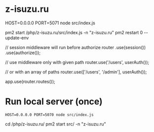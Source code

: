 # z-isuzu.ru

 HOST=0.0.0.0 PORT=5071 node src/index.js

pm2 start /php/z-isuzu.ru/src/index.js -n "z-isuzu.ru"
pm2 restart 0 --update-env


// session middleware will run before authorize
router
  .use(session())
  .use(authorize());

// use middleware only with given path
router.use('/users', userAuth());

// or with an array of paths
router.use(['/users', '/admin'], userAuth());

app.use(router.routes());

# Run local server (once)
    HOST=0.0.0.0 PORT=5070 node src/index.js

cd /php/z-isuzu.ru/
pm2 start src/ -n "z-isuzu.ru"